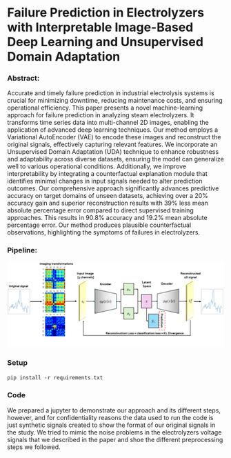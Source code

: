 # Failure Prediction in Electrolyzers with Interpretable Image-Based Deep Learning and Unsupervised Domain Adaptation

### Abstract:
 Accurate and timely failure prediction in industrial electrolysis systems is crucial for minimizing downtime, reducing maintenance costs, and ensuring operational efficiency. This paper presents a novel machine-learning approach for failure prediction in analyzing steam electrolyzers. It transforms time series data into multi-channel 2D images, enabling the application of advanced deep learning techniques. Our method employs a Variational AutoEncoder (VAE) to encode these images and reconstruct the original signals, effectively capturing relevant features. We incorporate an Unsupervised Domain Adaptation (UDA) technique to enhance robustness and adaptability across diverse datasets, ensuring the model can generalize well to various operational conditions. Additionally, we improve interpretability by integrating a counterfactual explanation module that identifies minimal changes in input signals needed to alter prediction outcomes. Our comprehensive approach significantly advances predictive accuracy on target domains of unseen datasets, achieving over a $20\%$ accuracy gain and superior reconstruction results with $39\%$ less mean absolute percentage error compared to direct supervised training approaches. This results in $90.8\%$ accuracy and $19.2\%$ mean absolute percentage error.  Our method produces plausible counterfactual observations, highlighting the symptoms of failures in electrolyzers.


### Pipeline:

![pipeline](docs/pipeline.PNG)

### Setup 

```Shell
pip install -r requirements.txt
```

### Code 

We prepared a jupyter to demonstrate our approach and its different steps, however, and for confidentiality reasons the data used to run the code is just synthetic signals created to show the format of our original signals in the study. We tried to mimic the noise problems in the electrolyzers voltage signals that we described in the paper and shoe the different preprocessing steps we followed. 
